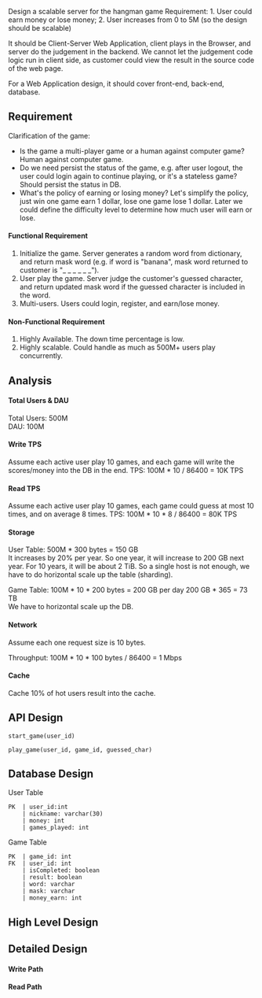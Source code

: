 Design a scalable server for the hangman game
Requirement: 1. User could earn money or lose money; 2. User increases from 0 to 5M (so the design should be scalable)

It should be Client-Server Web Application, client plays in the Browser, and server do the judgement in the backend. We cannot let the judgement code logic run in client side, as customer could view the result in the source code of the web page.

For a Web Application design, it should cover front-end, back-end, database. 

## Requirement

Clarification of the game:
* Is the game a multi-player game or a human against computer game? Human against computer game.
* Do we need persist the status of the game, e.g. after user logout, the user could login again to continue playing, or it's a stateless game? Should persist the status in DB.
* What's the policy of earning or losing money? Let's simplify the policy, just win one game earn 1 dollar, lose one game lose  1 dollar. Later we could define the difficulty level to determine how much user will earn or lose.

#### Functional Requirement
1. Initialize the game. Server generates a random word from dictionary, and return mask word (e.g. if word is "banana", mask word returned to customer is "_ _ _ _ _ _").
2. User play the game. Server judge the customer's guessed character, and return updated mask word if the guessed character is included in the word.
3. Multi-users. Users could login, register, and earn/lose money.

#### Non-Functional Requirement
1. Highly Available. The down time percentage is low.
2. Highly scalable. Could handle as much as 500M+ users play concurrently.

## Analysis

#### Total Users & DAU
Total Users: 500M  
DAU: 100M  

#### Write TPS
Assume each active user play 10 games, and each game will write the scores/money into the DB in the end.
TPS: 100M * 10 / 86400 = 10K TPS

#### Read TPS
Assume each active user play 10 games, each game could guess at most 10 times, and on average 8 times.
TPS: 100M * 10 * 8 / 86400 = 80K TPS

#### Storage
User Table: 500M * 300 bytes = 150 GB  
It increases by 20% per year. So one year, it will increase to 200 GB next year. For 10 years, it will be about 2 TiB. So a single host is not enough, we have to do horizontal scale up the table (sharding).

Game Table: 100M * 10 * 200 bytes = 200 GB per day
200 GB * 365 = 73 TB  
We have to horizontal scale up the DB.

#### Network
Assume each one request size is 10 bytes.

Throughput: 100M * 10 * 100 bytes / 86400 = 1 Mbps

#### Cache
Cache 10% of hot users result into the cache.

## API Design
```
start_game(user_id)
```

```
play_game(user_id, game_id, guessed_char)
```

## Database Design

User Table
```
PK  | user_id:int
    | nickname: varchar(30)
    | money: int
    | games_played: int
```

Game Table
```
PK  | game_id: int
FK  | user_id: int
    | isCompleted: boolean
    | result: boolean
    | word: varchar
    | mask: varchar
    | money_earn: int
```

## High Level Design

## Detailed Design

#### Write Path

#### Read Path


